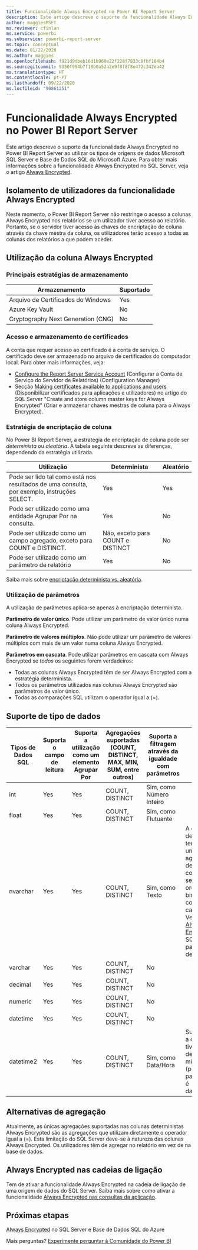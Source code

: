 ```yaml
---
title: Funcionalidade Always Encrypted no Power BI Report Server
description: Este artigo descreve o suporte da funcionalidade Always Encrypted no Power BI Report Server ao utilizar os tipos de origens de dados Microsoft SQL Server e Base de Dados SQL do Microsoft Azure.
author: maggiesMSFT
ms.reviewer: cfinlan
ms.service: powerbi
ms.subservice: powerbi-report-server
ms.topic: conceptual
ms.date: 01/22/2020
ms.author: maggies
ms.openlocfilehash: f921d9dbeb16d1b960e22f228f7833c8fbf184b4
ms.sourcegitcommit: 9350f994b7f18b0a52a2e9f8f8f8e472c342ea42
ms.translationtype: HT
ms.contentlocale: pt-PT
ms.lasthandoff: 09/22/2020
ms.locfileid: "90861251"
---
```

# <a name="always-encrypted-in-power-bi-report-server"></a>Funcionalidade Always Encrypted no Power BI Report Server

Este artigo descreve o suporte da funcionalidade Always Encrypted no Power BI Report Server ao utilizar os tipos de origens de dados Microsoft SQL Server e Base de Dados SQL do Microsoft Azure. Para obter mais informações sobre a funcionalidade Always Encrypted no SQL Server, veja o artigo [Always Encrypted](/sql/relational-databases/security/encryption/always-encrypted-database-engine).

## <a name="always-encrypted-user-isolation"></a>Isolamento de utilizadores da funcionalidade Always Encrypted

Neste momento, o Power BI Report Server não restringe o acesso a colunas Always Encrypted nos relatórios se um utilizador tiver acesso ao relatório.  Portanto, se o servidor tiver acesso às chaves de encriptação de coluna através da chave mestra da coluna, os utilizadores terão acesso a todas as colunas dos relatórios a que podem aceder.

## <a name="always-encrypted-column-usage"></a>Utilização da coluna Always Encrypted

### <a name="key-storage-strategies"></a>Principais estratégias de armazenamento

|Armazenamento  |Suportado  |
|---------|---------|
|Arquivo de Certificados do Windows | Yes |
|Azure Key Vault | No |
| Cryptography Next Generation (CNG) | No |

### <a name="certificate-storage-and-access"></a>Acesso e armazenamento de certificados

A conta que requer acesso ao certificado é a conta de serviço. O certificado deve ser armazenado no arquivo de certificados do computador local. Para obter mais informações, veja:

- [Configure the Report Server Service Account](/sql/reporting-services/install-windows/configure-the-report-server-service-account-ssrs-configuration-manager) (Configurar a Conta de Serviço do Servidor de Relatórios) (Configuration Manager)
- Secção [Making certificates available to applications and users](/sql/relational-databases/security/encryption/create-and-store-column-master-keys-always-encrypted#making-certificates-available-to-applications-and-users) (Disponibilizar certificados para aplicações e utilizadores) no artigo do SQL Server "Create and store column master keys for Always Encrypted" (Criar e armazenar chaves mestras de coluna para o Always Encrypted).

### <a name="column-encryption-strategy"></a>Estratégia de encriptação de coluna

No Power BI Report Server, a estratégia de encriptação de coluna pode ser *determinista* ou *aleatória*. A tabela seguinte descreve as diferenças, dependendo da estratégia utilizada.

|Utilização  |Determinista  |Aleatório  |
|---------|---------|---------|
|Pode ser lido tal como está nos resultados de uma consulta, por exemplo, instruções SELECT. | Yes  | Yes  |
|Pode ser utilizado como uma entidade Agrupar Por na consulta. | Yes | No |
|Pode ser utilizado como um campo agregado, exceto para COUNT e DISTINCT. | Não, exceto para COUNT e DISTINCT | No |
|Pode ser utilizado como um parâmetro de relatório | Yes | No |

Saiba mais sobre [encriptação determinista vs. aleatória](/sql/relational-databases/security/encryption/always-encrypted-database-engine#selecting--deterministic-or-randomized-encryption).

### <a name="parameter-usage"></a>Utilização de parâmetros

A utilização de parâmetros aplica-se apenas à encriptação determinista.

**Parâmetro de valor único**.  Pode utilizar um parâmetro de valor único numa coluna Always Encrypted.

**Parâmetro de valores múltiplos**. Não pode utilizar um parâmetro de valores múltiplos com mais de um valor numa coluna Always Encrypted.

**Parâmetros em cascata**. Pode utilizar parâmetros em cascata com Always Encrypted se *todos* os seguintes forem verdadeiros:

- Todas as colunas Always Encrypted têm de ser Always Encrypted com a estratégia determinista.
- Todos os parâmetros utilizados nas colunas Always Encrypted são parâmetros de valor único.
- Todas as comparações SQL utilizam o operador Igual a (=).

## <a name="datatype-support"></a>Suporte de tipo de dados

| Tipos de Dados SQL | Suporta o campo de leitura | Suporta a utilização como um elemento Agrupar Por | Agregações suportadas (COUNT, DISTINCT, MAX, MIN, SUM, entre outros) | Suporta a filtragem através da igualdade com parâmetros | Notas |
| --- | --- | --- | --- | --- | --- |
| int | Yes | Yes | COUNT, DISTINCT | Sim, como Número Inteiro |   |
| float | Yes | Yes | COUNT, DISTINCT | Sim, como Flutuante |   |
| nvarchar | Yes | Yes | COUNT, DISTINCT | Sim, como Texto | A encriptação determinista tem de utilizar um agrupamento de colunas com uma sequência de ordenação binary2 para colunas de carateres. Veja o artigo [Always Encrypted](/sql/relational-databases/security/encryption/always-encrypted-database-engine#selecting--deterministic-or-randomized-encryption) do SQL Server para obter detalhes.  |
| varchar | Yes | Yes | COUNT, DISTINCT | No |   |
| decimal | Yes | Yes | COUNT, DISTINCT | No |   |
| numeric | Yes | Yes | COUNT, DISTINCT | No |   |
| datetime | Yes | Yes | COUNT, DISTINCT | No |   |
| datetime2 | Yes | Yes | COUNT, DISTINCT | Sim, como Data/Hora | Suportado se a coluna não tiver precisão de milissegundos (por outras palavras, não é datetime2(0)) |

## <a name="aggregation-alternatives"></a>Alternativas de agregação

Atualmente, as únicas agregações suportadas nas colunas deterministas Always Encrypted são as agregações que utilizam diretamente o operador Igual a (=). Esta limitação do SQL Server deve-se à natureza das colunas Always Encrypted. Os utilizadores têm de agregar no relatório em vez de na base de dados.

## <a name="always-encrypted-in-connection-strings"></a>Always Encrypted nas cadeias de ligação

Tem de ativar a funcionalidade Always Encrypted na cadeia de ligação de uma origem de dados do SQL Server. Saiba mais sobre como ativar a funcionalidade [Always Encrypted nas consultas da aplicação](/sql/relational-databases/security/encryption/develop-using-always-encrypted-with-net-framework-data-provider#enabling-always-encrypted-for-application-queries).

## <a name="next-steps"></a>Próximas etapas

[Always Encrypted](/sql/relational-databases/security/encryption/always-encrypted-database-engine) no SQL Server e Base de Dados SQL do Azure

Mais perguntas? [Experimente perguntar à Comunidade do Power BI](https://community.powerbi.com/)